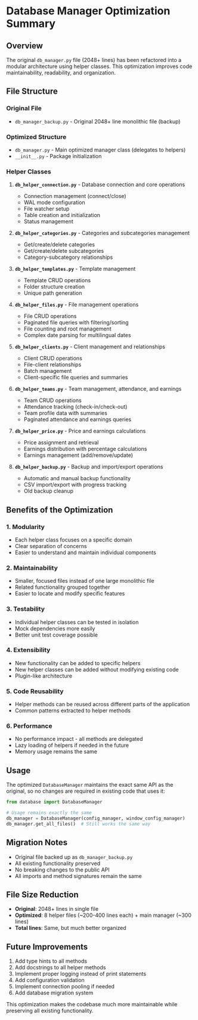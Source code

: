 # Database Manager Optimization Summary

## Overview
The original `db_manager.py` file (2048+ lines) has been refactored into a modular architecture using helper classes. This optimization improves code maintainability, readability, and organization.

## File Structure

### Original File
- `db_manager_backup.py` - Original 2048+ line monolithic file (backup)

### Optimized Structure
- `db_manager.py` - Main optimized manager class (delegates to helpers)
- `__init__.py` - Package initialization

### Helper Classes
1. **`db_helper_connection.py`** - Database connection and core operations
   - Connection management (connect/close)
   - WAL mode configuration
   - File watcher setup
   - Table creation and initialization
   - Status management

2. **`db_helper_categories.py`** - Categories and subcategories management
   - Get/create/delete categories
   - Get/create/delete subcategories
   - Category-subcategory relationships

3. **`db_helper_templates.py`** - Template management
   - Template CRUD operations
   - Folder structure creation
   - Unique path generation

4. **`db_helper_files.py`** - File management operations
   - File CRUD operations
   - Paginated file queries with filtering/sorting
   - File counting and root management
   - Complex date parsing for multilingual dates

5. **`db_helper_clients.py`** - Client management and relationships
   - Client CRUD operations
   - File-client relationships
   - Batch management
   - Client-specific file queries and summaries

6. **`db_helper_teams.py`** - Team management, attendance, and earnings
   - Team CRUD operations
   - Attendance tracking (check-in/check-out)
   - Team profile data with summaries
   - Paginated attendance and earnings queries

7. **`db_helper_price.py`** - Price and earnings calculations
   - Price assignment and retrieval
   - Earnings distribution with percentage calculations
   - Earnings management (add/remove/update)

8. **`db_helper_backup.py`** - Backup and import/export operations
   - Automatic and manual backup functionality
   - CSV import/export with progress tracking
   - Old backup cleanup

## Benefits of the Optimization

### 1. **Modularity**
- Each helper class focuses on a specific domain
- Clear separation of concerns
- Easier to understand and maintain individual components

### 2. **Maintainability**
- Smaller, focused files instead of one large monolithic file
- Related functionality grouped together
- Easier to locate and modify specific features

### 3. **Testability**
- Individual helper classes can be tested in isolation
- Mock dependencies more easily
- Better unit test coverage possible

### 4. **Extensibility**
- New functionality can be added to specific helpers
- New helper classes can be added without modifying existing code
- Plugin-like architecture

### 5. **Code Reusability**
- Helper methods can be reused across different parts of the application
- Common patterns extracted to helper methods

### 6. **Performance**
- No performance impact - all methods are delegated
- Lazy loading of helpers if needed in the future
- Memory usage remains the same

## Usage
The optimized `DatabaseManager` maintains the exact same API as the original, so no changes are required in existing code that uses it:

```python
from database import DatabaseManager

# Usage remains exactly the same
db_manager = DatabaseManager(config_manager, window_config_manager)
db_manager.get_all_files()  # Still works the same way
```

## Migration Notes
- Original file backed up as `db_manager_backup.py`
- All existing functionality preserved
- No breaking changes to the public API
- All imports and method signatures remain the same

## File Size Reduction
- **Original**: 2048+ lines in single file
- **Optimized**: 8 helper files (~200-400 lines each) + main manager (~300 lines)
- **Total lines**: Same, but much better organized

## Future Improvements
1. Add type hints to all methods
2. Add docstrings to all helper methods
3. Implement proper logging instead of print statements
4. Add configuration validation
5. Implement connection pooling if needed
6. Add database migration system

This optimization makes the codebase much more maintainable while preserving all existing functionality.

